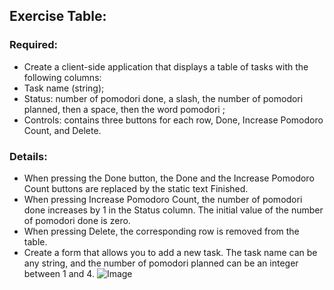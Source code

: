 ## Exercise Table:
### Required:
- Create a client-side application that displays a table of tasks with the following columns:
- Task name (string);
- Status: number of pomodori done, a slash, the number of pomodori planned, then a space, then the word pomodori ;
- Controls: contains three buttons for each row, Done, Increase Pomodoro Count, and Delete.
### Details:
- When pressing the Done button, the Done and the Increase Pomodoro Count buttons are replaced by the static text Finished.
- When pressing Increase Pomodoro Count, the number of pomodori done increases by 1 in the Status column. The initial
value of the number of pomodori done is zero.
- When pressing Delete, the corresponding row is removed from the table.
- Create a form that allows you to add a new task. The task name can be any string, and the number of pomodori planned can be
an integer between 1 and 4.
![Image](https://user-images.githubusercontent.com/93907879/192731316-3a00239a-209d-495b-8c28-6ec68db2e518.png)
